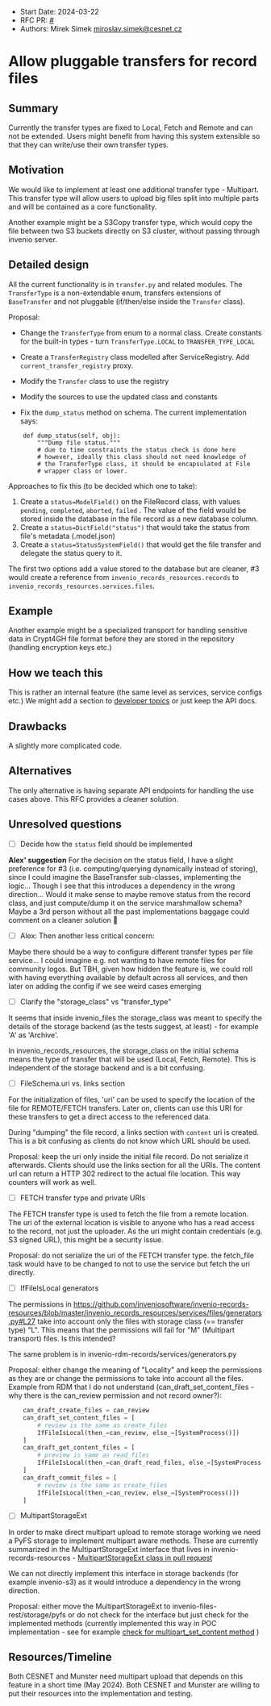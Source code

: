 - Start Date: 2024-03-22
- RFC PR: [#<PR>](https://github.com/inveniosoftware/rfcs/pull/<PR>)
- Authors: Mirek Simek <miroslav.simek@cesnet.cz>

# Allow pluggable transfers for record files

## Summary

Currently the transfer types are fixed to Local, Fetch and Remote and can not be extended. Users might benefit from having this system extensible so that they can write/use their own transfer types.

## Motivation

We would like to implement at least one additional transfer type - Multipart. This transfer type will allow users to upload big files split into multiple parts and will be contained as a core functionality.

Another example might be a S3Copy transfer type, which would copy the file between two S3 buckets directly on S3 cluster, without passing through invenio server.

## Detailed design

All the current functionality is in `transfer.py` and related modules. The `TransferType` is a non-extendable enum, transfers extensions of `BaseTransfer` and not pluggable (if/then/else inside the `Transfer` class).

Proposal:

- Change the `TransferType` from enum to a normal class. Create constants for the built-in types - turn `TransferType.LOCAL` to `TRANSFER_TYPE_LOCAL`
- Create a `TransferRegistry` class modelled after ServiceRegistry. Add `current_transfer_registry` proxy.
- Modify the `Transfer` class to use the registry
- Modify the sources to use the updated class and constants

- Fix the `dump_status` method on schema. The current implementation says:
```
    def dump_status(self, obj):
        """Dump file status."""
        # due to time constraints the status check is done here
        # however, ideally this class should not need knowledge of
        # the TransferType class, it should be encapsulated at File
        # wrapper class or lower.
```

Approaches to fix this (to be decided which one to take):

1. Create a `status=ModelField()` on the FileRecord class, with values `pending`, `completed`, `aborted`, `failed` .
   The value of the field would be stored inside the database in the file record as a new database column.
2. Create a `status=DictField("status")` that would take the status from file's metadata (.model.json)
3. Create a `status=StatusSystemField()` that would get the file transfer and delegate the status query to it.

The first two options add a value stored to the database but are cleaner, #3 would create a reference from `invenio_records_resources.records` to `invenio_records_resources.services.files`.

## Example

Another example might be a specialized transport for handling sensitive data in Crypt4GH file format before they are stored in the repository (handling encryption keys etc.)

## How we teach this

This is rather an internal feature (the same level as services, service configs etc.) We might add a section to [developer topics](https://inveniordm.docs.cern.ch/develop/topics/) or just keep the API docs.

## Drawbacks

A slightly more complicated code.

## Alternatives

The only alternative is having separate API endpoints for handling the use cases above. This RFC provides a cleaner solution.

## Unresolved questions

- [ ] Decide how the `status` field should be implemented

**Alex' suggestion**
For the decision on the status field, I have a slight preference for #3 (i.e. computing/querying dynamically instead of storing), since I could imagine the BaseTransfer sub-classes, implementing the logic... Though I see that this introduces a dependency in the wrong direction... Would it make sense to maybe remove status from the record class, and just compute/dump it on the service marshmallow schema? Maybe a 3rd person without all the past implementations baggage could comment on a cleaner solution 🙂

- [ ] Alex: Then another less critical concern:
 
Maybe there should be a way to configure different transfer types per file service... 
I could imagine e.g. not wanting to have remote files for community logos. 
But TBH, given how hidden the feature is, we could roll with having everything available 
by default across all services, and then later on adding the config if we see weird 
cases emerging

- [ ] Clarify the "storage_class" vs "transfer_type"

It seems that inside invenio_files the storage_class was meant to specify
the details of the storage backend (as the tests suggest, at least) - for example
'A' as 'Archive'.

In invenio_records_resources, the storage_class on the initial schema means the type of 
transfer that will be used (Local, Fetch, Remote). This is independent of the storage
backend and is a bit confusing.

- [ ] FileSchema.uri vs. links section

For the initialization of files, 'uri' can be used to specify the location of the file
for REMOTE/FETCH transfers. Later on, clients can use this URI for these transfers to get
a direct access to the referenced data.

During "dumping" the file record, a links section with `content` uri is created. 
This is a bit confusing as clients do not know which URL should be used.

Proposal: keep the uri only inside the initial file record. Do not serialize it
afterwards. Clients should use the links section for all the URIs. The content
url can return a HTTP 302 redirect to the actual file location. This way counters
will work as well.

- [ ] FETCH transfer type and private URIs

The FETCH transfer type is used to fetch the file from a remote location. The uri
of the external location is visible to anyone who has a read access to the record,
not just the uploader. As the uri might contain credentials (e.g. S3 signed URL),
this might be a security issue.

Proposal: do not serialize the uri of the FETCH transfer type. the fetch_file task
would have to be changed to not to use the service but fetch the uri directly.

- [ ] IfFileIsLocal generators

The permissions in https://github.com/inveniosoftware/invenio-records-resources/blob/master/invenio_records_resources/services/files/generators.py#L27
take into account only the files with storage class (== transfer type) "L". This means that
the permissions will fail for "M" (Multipart transport) files. Is this intended?

The same problem is in invenio-rdm-records/services/generators.py

Proposal: either change the meaning of "Locality" and keep the permissions as they are
or change the permissions to take into account all the files. Example from RDM that I do 
not understand (can_draft_set_content_files - why there is the can_review permission and 
not record owner?):

```python
    can_draft_create_files = can_review
    can_draft_set_content_files = [
        # review is the same as create_files
        IfFileIsLocal(then_=can_review, else_=[SystemProcess()])
    ]
    can_draft_get_content_files = [
        # preview is same as read_files
        IfFileIsLocal(then_=can_draft_read_files, else_=[SystemProcess()])
    ]
    can_draft_commit_files = [
        # review is the same as create_files
        IfFileIsLocal(then_=can_review, else_=[SystemProcess()])
    ]
```

- [ ] MultipartStorageExt

In order to make direct multipart upload to remote storage working we need a PyFS storage
to implement multipart aware methods. These are currently summarized in the MultipartStorageExt
interface that lives in invenio-records-resources - 
[MultipartStorageExt class in pull request](https://github.com/mesemus/invenio-records-resources/pull/3/files#diff-ab7d7ef448eaae0f109622e167d9168d7f0ad56dbba383d6d681b9cc17b62bcfR14)


We can not directly implement this interface in storage backends (for example invenio-s3) as
it would introduce a dependency in the wrong direction.

Proposal: either move the MultipartStorageExt to invenio-files-rest/storage/pyfs or do not check
for the interface but just check for the implemented methods (currently implemented this way in POC
implementation - see for example 
[check for multipart_set_content method](https://github.com/mesemus/invenio-records-resources/pull/3/files#diff-ab7d7ef448eaae0f109622e167d9168d7f0ad56dbba383d6d681b9cc17b62bcfR177) )



## Resources/Timeline

Both CESNET and Munster need multipart upload that depends on this feature in a short time (May 2024). 
Both CESNET and Munster are willing to put their resources into the implementation and testing.
